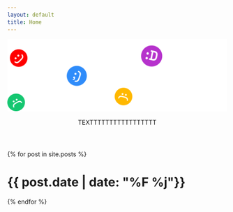 ```yaml
---
layout: default
title: Home
---
```



<header>
	<div class="headerleft"><img src='logo.svg'></div>
	<div class="headerright"><p>TEXTTTTTTTTTTTTTTTTT</p></div>
</header>
<div class="posts">

	

  {% for post in site.posts %}
    <h1>
       {{ post.date | date: "%F %j"}}
    </h1>
  {% endfor %}


</div>
